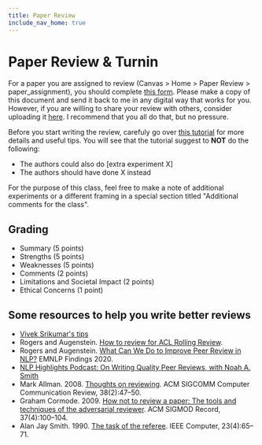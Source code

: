 ```yaml
---
title: Paper Review
include_nav_home: true
---
```


# Paper Review & Turnin

For a paper you are assigned to review (Canvas > Home > Paper Review > paper_assignment), you should complete   [this form](https://docs.google.com/document/d/1WQPdjNaMjWr-Dv_mZ_e0BInPM1PgzqnB97p9tY36V4Q/edit?usp=sharing). Please make a copy of this document and send it back to me in any digital way that works for you. However, if you are willing to share your review with others, consider uploading it [here](https://drive.google.com/drive/folders/1pxyO0ca3QcQOC5KVH-Q7W2w-i6SEK6w6?usp=sharing). I recommend that you all do that, but no pressure. 

Before you start writing the review, carefuly go over [this tutorial](https://aclrollingreview.org/reviewertutorial#strengths-of-the-paper) for more details and useful tips. You will see that the tutorial suggest to **NOT** do the following:

* The authors could also do [extra experiment X]	
* The authors should have done X instead	

For the purpose of this class, feel free to make a note of additional experiments or a different framing in a special section titled "Additional comments for the class". 

## Grading 

* Summary (5 points)
* Strengths (5 points)
* Weaknesses (5 points)
* Comments (2 points)
* Limitations and Societal Impact (2 points)
* Ethical Concerns (1 point)

## Some resources to help you write better reviews

* [Vivek Srikumar's tips](https://svivek.com/teaching/structured-prediction/spring2021/reviews.html)                      
* Rogers and Augenstein. [How to review for ACL Rolling Review](https://aclrollingreview.org/reviewertutorial#strengths-of-the-paper).  
* Rogers and Augenstein. [What Can We Do to Improve Peer Review in NLP?](https://aclanthology.org/2020.findings-emnlp.112.pdf) EMNLP Findings 2020.    
* [NLP Highlights Podcast: On Writing Quality Peer Reviews, with Noah A. Smith](https://soundcloud.com/nlp-highlights/77-on-writing-quality-peer-reviews-with-noah-a-smith)   
* Mark Allman. 2008. [Thoughts on reviewing](https://svivek.com/teaching/structured-prediction/spring2021/readings/allman2008thoughts.pdf). ACM SIGCOMM Computer Communication Review, 38(2):47–50.
* Graham Cormode. 2009. [How not to review a paper: The tools and techniques of the adversarial reviewer](https://svivek.com/teaching/structured-prediction/spring2021/readings/cormode2008how.pdf). ACM SIGMOD Record, 37(4):100–104.
* Alan Jay Smith. 1990. [The task of the referee](https://svivek.com/teaching/structured-prediction/spring2021/readings/smith1990the_task_of.pdf). IEEE Computer, 23(4):65–71.
